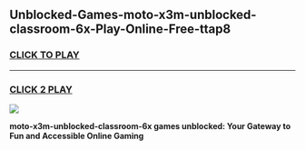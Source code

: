 
## Unblocked-Games-moto-x3m-unblocked-classroom-6x-Play-Online-Free-ttap8
<h3>
<a href="https://premium76.site?title=moto-x3m-unblocked-classroom-6x&ref=26A">CLICK TO PLAY</a></h3>
<hr>

<h3>
<a href="https://premium76.site?title=moto-x3m-unblocked-classroom-6x&ref=26A">CLICK 2 PLAY</a>
  
</h3>

<a href="https://premium76.site?title=moto-x3m-unblocked-classroom-6x&ref=26A"><img src="https://clearcache.store/games.png"></a>


**moto-x3m-unblocked-classroom-6x games unblocked: Your Gateway to Fun and Accessible Online Gaming**
